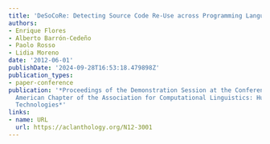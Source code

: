 ```yaml
---
title: 'DeSoCoRe: Detecting Source Code Re-Use across Programming Languages'
authors:
- Enrique Flores
- Alberto Barrón-Cedeño
- Paolo Rosso
- Lidia Moreno
date: '2012-06-01'
publishDate: '2024-09-28T16:53:18.479898Z'
publication_types:
- paper-conference
publication: '*Proceedings of the Demonstration Session at the Conference of the North
  American Chapter of the Association for Computational Linguistics: Human Language
  Technologies*'
links:
- name: URL
  url: https://aclanthology.org/N12-3001
---
```

